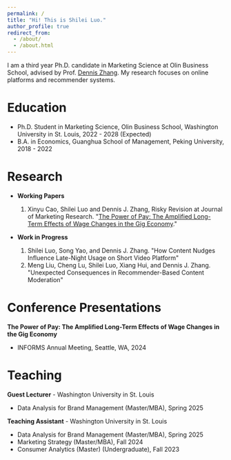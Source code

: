 ```yaml
---
permalink: /
title: "Hi! This is Shilei Luo."
author_profile: true
redirect_from: 
  - /about/
  - /about.html
---
```


I am a third year Ph.D. candidate in Marketing Science at Olin Business School, advised by Prof. [Dennis Zhang](http://denniszhang.org/). My research focuses on online platforms and recommender systems.

Education
======
+ Ph.D. Student in Marketing Science, Olin Business School, Washington University in St. Louis, 2022 - 2028 (Expected)
+ B.A. in Economics, Guanghua School of Management, Peking University, 2018 - 2022

Research
======
+ **Working Papers**
  1. Xinyu Cao, Shilei Luo and Dennis J. Zhang, Risky Revision at Journal of Marketing Research. "[The Power of Pay: The Amplified Long-Term Effects of Wage Changes in the Gig Economy](https://papers.ssrn.com/sol3/papers.cfm?abstract_id=5187750)." 

+ **Work in Progress**
  1. Shilei Luo, Song Yao, and Dennis J. Zhang. "How Content Nudges Influence Late-Night Usage on Short Video Platform"
  2. Meng Liu, Cheng Lu, Shilei Luo, Xiang Hui, and Dennis J. Zhang. "Unexpected Consequences in Recommender-Based Content Moderation"

Conference Presentations
======
**The Power of Pay: The Amplified Long-Term Effects of Wage Changes in the Gig Economy**
+ INFORMS Annual Meeting, Seattle, WA, 2024

Teaching
======
**Guest Lecturer** - Washington University in St. Louis
+ Data Analysis for Brand Management (Master/MBA), Spring 2025

**Teaching Assistant** - Washington University in St. Louis
+ Data Analysis for Brand Management (Master/MBA), Spring 2025
+ Marketing Strategy (Master/MBA),  Fall 2024
+ Consumer Analytics (Master) (Undergraduate),  Fall 2023
